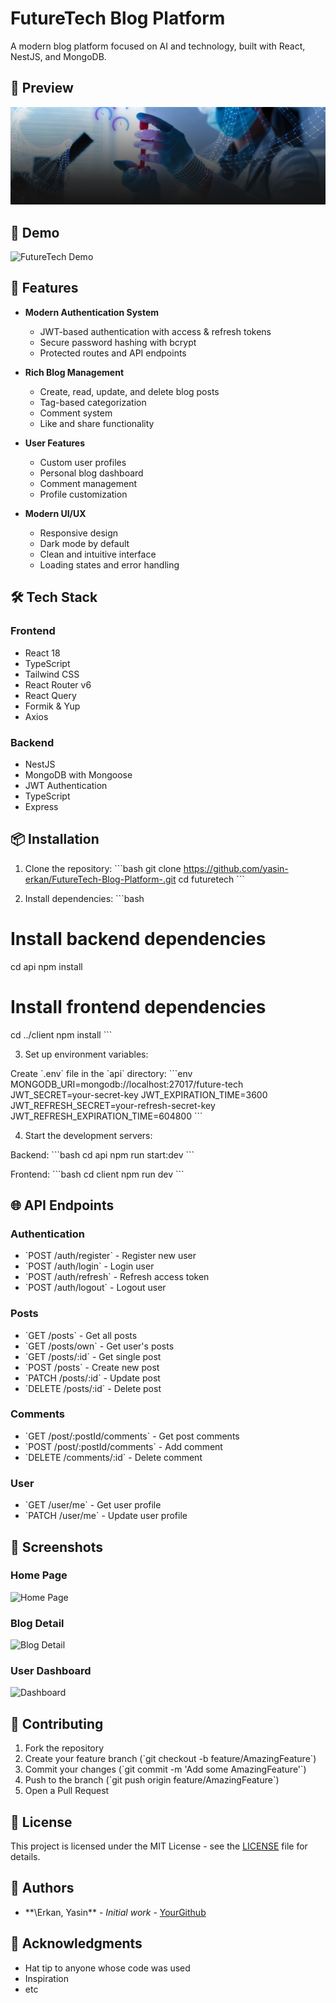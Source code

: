 # FutureTech Blog Platform

A modern blog platform focused on AI and technology, built with React, NestJS, and MongoDB.

## 🎥 Preview


![FutureTech Banner](client/public/banner.png)

## 🎥 Demo

![FutureTech Demo](https://github.com/yasin-erkan/FutureTech-Blog-Platform/blob/main/client/src/assets/images/FutureTech-Blog.gif)

## 🚀 Features

- **Modern Authentication System**

  - JWT-based authentication with access & refresh tokens
  - Secure password hashing with bcrypt
  - Protected routes and API endpoints

- **Rich Blog Management**

  - Create, read, update, and delete blog posts
  - Tag-based categorization
  - Comment system
  - Like and share functionality

- **User Features**

  - Custom user profiles
  - Personal blog dashboard
  - Comment management
  - Profile customization

- **Modern UI/UX**
  - Responsive design
  - Dark mode by default
  - Clean and intuitive interface
  - Loading states and error handling

## 🛠️ Tech Stack

### Frontend

- React 18
- TypeScript
- Tailwind CSS
- React Router v6
- React Query
- Formik & Yup
- Axios

### Backend

- NestJS
- MongoDB with Mongoose
- JWT Authentication
- TypeScript
- Express

## 📦 Installation

1. Clone the repository:
   \`\`\`bash
   git clone https://github.com/yasin-erkan/FutureTech-Blog-Platform-.git
   cd futuretech
   \`\`\`

2. Install dependencies:
   \`\`\`bash

# Install backend dependencies

cd api
npm install

# Install frontend dependencies

cd ../client
npm install
\`\`\`

3. Set up environment variables:

Create \`.env\` file in the \`api\` directory:
\`\`\`env
MONGODB_URI=mongodb://localhost:27017/future-tech
JWT_SECRET=your-secret-key
JWT_EXPIRATION_TIME=3600
JWT_REFRESH_SECRET=your-refresh-secret-key
JWT_REFRESH_EXPIRATION_TIME=604800
\`\`\`

4. Start the development servers:

Backend:
\`\`\`bash
cd api
npm run start:dev
\`\`\`

Frontend:
\`\`\`bash
cd client
npm run dev
\`\`\`

## 🌐 API Endpoints

### Authentication

- \`POST /auth/register\` - Register new user
- \`POST /auth/login\` - Login user
- \`POST /auth/refresh\` - Refresh access token
- \`POST /auth/logout\` - Logout user

### Posts

- \`GET /posts\` - Get all posts
- \`GET /posts/own\` - Get user's posts
- \`GET /posts/:id\` - Get single post
- \`POST /posts\` - Create new post
- \`PATCH /posts/:id\` - Update post
- \`DELETE /posts/:id\` - Delete post

### Comments

- \`GET /post/:postId/comments\` - Get post comments
- \`POST /post/:postId/comments\` - Add comment
- \`DELETE /comments/:id\` - Delete comment

### User

- \`GET /user/me\` - Get user profile
- \`PATCH /user/me\` - Update user profile

## 📱 Screenshots

### Home Page

![Home Page](api/assets/screenshots/home.png)

### Blog Detail

![Blog Detail](api/assets/screenshots/detail.png)

### User Dashboard

![Dashboard](api/assets/screenshots/dashboard.png)

## 🤝 Contributing

1. Fork the repository
2. Create your feature branch (\`git checkout -b feature/AmazingFeature\`)
3. Commit your changes (\`git commit -m 'Add some AmazingFeature'\`)
4. Push to the branch (\`git push origin feature/AmazingFeature\`)
5. Open a Pull Request

## 📄 License

This project is licensed under the MIT License - see the [LICENSE](LICENSE) file for details.

## 👥 Authors

- \*\*\Erkan, Yasin\*\* - _Initial work_ - [YourGithub](https://github.com/yasin-erkan)

## 🙏 Acknowledgments

- Hat tip to anyone whose code was used
- Inspiration
- etc
